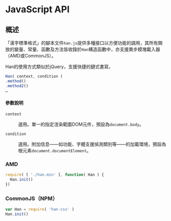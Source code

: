 
 <span lang='en'>JavaScript API</span>
========================================


 概述 <!-- #gaishu -->
------
「漢字標準格式」的腳本文件`han.js`提供多種接口以方便功能的調用，其所有開放的變量、常量、函數及方法皆收錄於`Han`構造函數中，亦支援異步模塊載入器（AMD或CommonJS）。

Han的使用方式類似於jQuery，支援快捷的鏈式書寫，

```javascript
Han( context, condition )
.method()
.method2()
…
```
<div class='info parameter'>

#### 參數說明
<dl>
<dt><code>context</code></dt>
<dd>

選用。單一的指定渲染範圍DOM元件，預設為`document.body`。
</dd>
<dt><code>condition</code></dt>
<dd>

選用。附加信息——如功能、字體支援偵測類別等——的加載環境，預設為根元素`document.documentElement`。
</dd>
</dl>
</div>

### AMD <!-- #amd -->
```javascript
require( [ './han.min' ], function( Han ) {
  Han.init()
})
```

### CommonJS（NPM） <!-- #commonjs -->
```javascript
var Han = require( 'han-css' )
Han.init()
```
